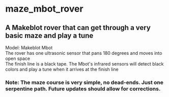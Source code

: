 # maze_mbot_rover
## A Makeblot rover that can get through a very basic maze and play a tune<br />
Model: Makeblot Mbot<br />
The rover has one ultrasonic sensor that pans 180 degrees and moves into open space<br />
The finish line is a black tape. The Mbot's infrared sensors will detect black colors and play a tune when it arrives at the finish line<br />
### Note: The maze course is very simple, no dead-ends. Just one serpentine path. Future updates should allow for corrections.
